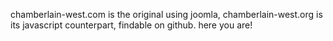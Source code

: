 chamberlain-west.com is the original using joomla, chamberlain-west.org is its javascript counterpart, findable on github. here you are!








